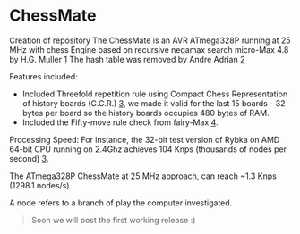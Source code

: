 # ChessMate
Creation of repository
The ChessMate is an AVR ATmega328P running at 25 MHz with chess Engine based on recursive negamax search micro-Max 4.8 by 
H.G. Muller [1]
The hash table was removed by Andre Adrian [2]


Features included:
- Included Threefold repetition rule using Compact Chess Representation of history boards (C.C.R.) [3], we made it valid 
for the last 15 boards - 32 bytes per board so the history boards occupies 480 bytes of RAM.
- Included the Fifty-move rule check from fairy-Max [4].

Processing Speed:
For instance, the 32-bit test version of Rybka on AMD 64-bit CPU running on 2.4Ghz achieves 104 Knps (thousands of nodes 
per second) [3].


The ATmega328P ChessMate at 25 MHz approach, can reach ~1.3 Knps (1298.1 nodes/s).

A node refers to a branch of play the computer investigated. 

[1]: <http://home.hccnet.nl/h.g.muller/max-src2.html>
[2]: <http://chessprogramming.wikispaces.com/Andre+Adrian>
[3]: <http://www.doiserbia.nb.rs/img/doi/0354-0243/2012/0354-02431200011V.pdf>
[4]: <http://home.hccnet.nl/h.g.muller/CVfairy.html>

> Soon we will post the first working release :)
